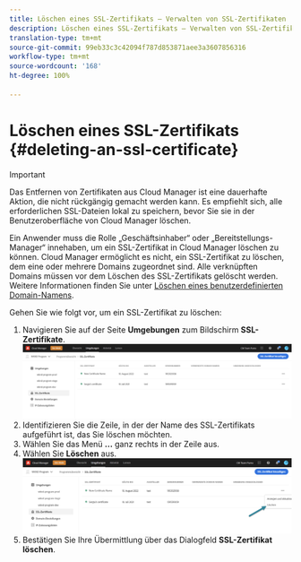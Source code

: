 ```yaml
---
title: Löschen eines SSL-Zertifikats – Verwalten von SSL-Zertifikaten
description: Löschen eines SSL-Zertifikats – Verwalten von SSL-Zertifikaten
translation-type: tm+mt
source-git-commit: 99eb33c3c42094f787d853871aee3a3607856316
workflow-type: tm+mt
source-wordcount: '168'
ht-degree: 100%

---
```



# Löschen eines SSL-Zertifikats {#deleting-an-ssl-certificate}

>[!IMPORTANT]
>Das Entfernen von Zertifikaten aus Cloud Manager ist eine dauerhafte Aktion, die nicht rückgängig gemacht werden kann. Es empfiehlt sich, alle erforderlichen SSL-Dateien lokal zu speichern, bevor Sie sie in der Benutzeroberfläche von Cloud Manager löschen.

Ein Anwender muss die Rolle „Geschäftsinhaber“ oder „Bereitstellungs-Manager“ innehaben, um ein SSL-Zertifikat in Cloud Manager löschen zu können. Cloud Manager ermöglicht es nicht, ein SSL-Zertifikat zu löschen, dem eine oder mehrere Domains zugeordnet sind.  Alle verknüpften Domains müssen vor dem Löschen des SSL-Zertifikats gelöscht werden. Weitere Informationen finden Sie unter [Löschen eines benutzerdefinierten Domain-Namens](/help/implementing/cloud-manager/custom-domain-names/delete-custom-domain-name.md).

Gehen Sie wie folgt vor, um ein SSL-Zertifikat zu löschen:

1. Navigieren Sie auf der Seite **Umgebungen** zum Bildschirm **SSL-Zertifikate**.
   ![](/help/implementing/cloud-manager/assets/ssl/ssl-cert-3.png)
1. Identifizieren Sie die Zeile, in der der Name des SSL-Zertifikats aufgeführt ist, das Sie löschen möchten.
1. Wählen Sie das Menü **...** ganz rechts in der Zeile aus.
1. Wählen Sie **Löschen** aus.
   ![](/help/implementing/cloud-manager/assets/ssl/ssl-cert-delete01.png)
1. Bestätigen Sie Ihre Übermittlung über das Dialogfeld **SSL-Zertifikat löschen**.
